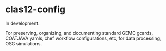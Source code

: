 # clas12-config
In development.

For preserving, organizing, and documenting standard GEMC gcards, COATJAVA yamls, chef workflow configurations, etc, for data processing, OSG simulations.
